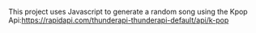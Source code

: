 This project uses Javascript to generate a random song using the Kpop Api:https://rapidapi.com/thunderapi-thunderapi-default/api/k-pop

